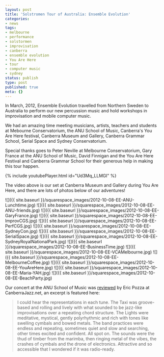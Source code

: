 ```yaml
---
layout: post
title: 'Solstromen Tour of Australia: Ensemble Evolution'
categories:
- news
tags:
- melbourne
- performance
- solstormen
- improvisation
- canberra
- ensemble evolution
- You Are Here
- tour
- computer music
- sydney
status: publish
type: post
published: true
meta: {}
---
```


In March, 2012, Ensemble Evolution travelled from Northern Sweden to Australia to perform our new percussion music and hold workshops in improvisation and mobile computer music.

We had an amazing time meeting musicians, artists, teachers and students at Mebourne Conservatorium, the ANU School of Music, Canberra's You Are Here festival, Canberra Museum and Gallery, Canberra Grammar School, Serial Space and Sydney Conservatorium.

Special thanks goes to Peter Neville at Melbourne Conservatorium, Gary France at the ANU School of Music, David Finnigan and the You Are Here Festival and Canberra Grammar School for their generous help in making this tour happen.

<!-- https://youtu.be/Ud3Mq_LLMGI -->

{% include youtubePlayer.html id="Ud3Mq_LLMGI" %}

The video above is our set at Canberra Museum and Gallery during You Are Here, and there are lots of photos below of our adventures!

![]({{ site.baseurl }}/squarespace_images/2012-10-08-EE-ANU-Lunchtime.jpg)
![]({{ site.baseurl }}/squarespace_images/2012-10-08-EE-ANU-friends.jpg)
![]({{ site.baseurl }}/squarespace_images/2012-10-08-EE-GaryFrance.jpg)
![]({{ site.baseurl }}/squarespace_images/2012-10-08-EE-ImprovCGS.jpg)
![]({{ site.baseurl }}/squarespace_images/2012-10-08-EE-PerfCGS.jpg)
![]({{ site.baseurl }}/squarespace_images/2012-10-08-EE-SydneyCon.jpg)
![]({{ site.baseurl }}/squarespace_images/2012-10-08-EE-SerialSpace.jpg)
![]({{ site.baseurl }}/squarespace_images/2012-10-08-EE-SydneyRoyalNationalPark.jpg)
![]({{ site.baseurl }}/squarespace_images/2012-10-08-EE-BusinessTime.jpg)
![]({{ site.baseurl }}/squarespace_images/2012-10-08-EE-VCAMelbourne.jpg)
![]({{ site.baseurl }}/squarespace_images/2012-10-08-EE-MelbourneCoffee.jpg)
![]({{ site.baseurl }}/squarespace_images/2012-10-08-EE-YouAreHere.jpg)
![]({{ site.baseurl }}/squarespace_images/2012-10-08-EE-Maria-YAH.jpg)
![]({{ site.baseurl }}/squarespace_images/2012-10-08-EE-BeachParty.jpg)

Our concert at the ANU School of Music was [reviewed](http://canberrajazz.blogspot.com.au/2012/03/joy-of-buses.html) by Eric Pozza at CanberraJazz.net, an excerpt is featured here:

>I could hear the representations in each tune. The Taxi was groove-based and rolling and lively with what sounded to be jazz-like improvisations over a repeating chord structure. The Lights were meditative, mystical, gently polyrhythmic and rich with tones like swelling cymbals and bowed metals. The band practices were endless and repeating, sometimes quiet and slow and searching, other times excited and confident. All spot on. The sounds were the thud of timber from the marimba, then ringing metal of the vibes, the crashes of cymbals and the drone of electronics. Attractive and so accessible that I wondered if it was radio-ready.
